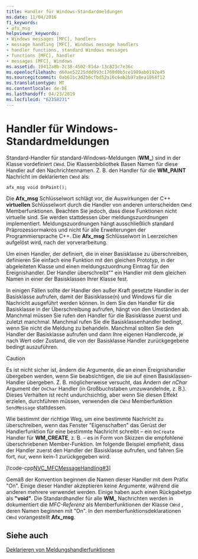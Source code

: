 ```yaml
---
title: Handler für Windows-Standardmeldungen
ms.date: 11/04/2016
f1_keywords:
- afx_msg
helpviewer_keywords:
- Windows messages [MFC], handlers
- message handling [MFC], Windows message handlers
- handler functions, standard Windows messages
- functions [MFC], handler
- messages [MFC], Windows
ms.assetid: 19412a8b-2c38-4502-81da-13c823c7e36c
ms.openlocfilehash: d60ae52225ddd993c1768d0b5ce1989ab0192e45
ms.sourcegitcommit: 0ab61bc3d2b6cfbd52a16c6ab2b97a8ea1864f12
ms.translationtype: MT
ms.contentlocale: de-DE
ms.lasthandoff: 04/23/2019
ms.locfileid: "62358231"
---
```

# <a name="handlers-for-standard-windows-messages"></a>Handler für Windows-Standardmeldungen

Standard-Handler für standard-Windows-Meldungen (**WM_**) sind in der Klasse vordefiniert `CWnd`. Die Klassenbibliothek Basen Namen für diese Handler auf den Nachrichtennamen. Z. B. den Handler für die **WM_PAINT** Nachricht im deklarierten `CWnd` als:

`afx_msg void OnPaint();`

Die **Afx_msg** Schlüsselwort schlägt vor, die Auswirkungen der C++ **virtuellen** Schlüsselwort durch die Handler von anderen unterscheiden `CWnd` Memberfunktionen. Beachten Sie jedoch, dass diese Funktionen nicht virtuelle sind. Sie werden stattdessen über meldungszuordnungen implementiert. Meldungszuordnungen hängt ausschließlich standard Präprozessormakros und nicht für alle Erweiterungen der Programmiersprache C++. Die **Afx_msg** Schlüsselwort in Leerzeichen aufgelöst wird, nach der vorverarbeitung.

Um einen Handler, der definiert, die in einer Basisklasse zu überschreiben, definieren Sie einfach eine Funktion mit den gleichen Prototyp, in der abgeleiteten Klasse und einen meldungszuordnung Eintrag für den Ereignishandler. Der Handler überschreibt"" ein Handler mit dem gleichen Namen in einer der Basisklassen Ihrer Klasse fest.

In einigen Fällen sollte der Handler den außer Kraft gesetzte Handler in der Basisklasse aufrufen, damit der Basisklasse(n) und Windows für die Nachricht ausgeführt werden können. In dem Sie den Handler für die Basisklasse in der Überschreibung aufrufen, hängt von den Umständen ab. Manchmal müssen Sie rufen den Handler für die Basisklasse zuerst und zuletzt manchmal. Manchmal rufen Sie die Basisklassenhandler bedingt, wenn Sie nicht die Meldung zu behandeln. Manchmal sollten Sie den Handler der Basisklasse aufrufen und dann Ihre eigenen Handlercode, je nach Wert oder Zustand, die von der Basisklasse Handler zurückgegebene bedingt auszuführen.

> [!CAUTION]
>  Es ist nicht sicher ist, ändern die Argumente, die an einen Ereignishandler übergeben werden, wenn Sie beabsichtigen, die sie auf einen Basisklassen-Handler übergeben. Z. B. möglicherweise versucht, das Ändern der *nChar* Argument der `OnChar` Handler (in Großbuchstaben umzuwandelnde, z. B.). Dieses Verhalten ist recht undurchsichtig, aber wenn Sie diesen Effekt erzielen, durchführen müssen, verwenden die `CWnd` Memberfunktion `SendMessage` stattdessen.

Wie bestimmt der richtige Weg, um eine bestimmte Nachricht zu überschreiben, wenn das Fenster "Eigenschaften" das Gerüst der Handlerfunktion für eine bestimmte Nachricht schreibt – ein `OnCreate` Handler für **WM_CREATE**, z. B. – es in Form von Skizzen die empfohlene überschriebenen Member-Funktion. Im folgende Beispiel empfiehlt, dass der Handler zuerst den Handler der Basisklasse aufrufen, und fahren Sie fort, nur, wenn kein-1 zurückgegeben wird.

[!code-cpp[NVC_MFCMessageHandling#3](../mfc/codesnippet/cpp/handlers-for-standard-windows-messages_1.cpp)]

Gemäß der Konvention beginnen die Namen dieser Handler mit dem Präfix "On". Einige dieser Handler akzeptieren keine Argumente, während die anderen mehrere verwendet werden. Einige haben auch einen Rückgabetyp als **"void"**. Die Standardhandler für alle **WM_** Nachrichten werden in dokumentiert die *MFC-Referenz* als Memberfunktionen der Klasse `CWnd` , deren Namen beginnen mit "On". In den memberfunktionsdeklarationen `CWnd` vorangestellt **Afx_msg**.

## <a name="see-also"></a>Siehe auch

[Deklarieren von Meldungshandlerfunktionen](../mfc/declaring-message-handler-functions.md)
